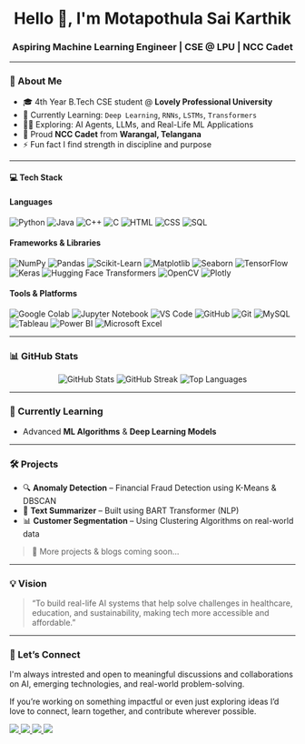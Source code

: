 <h1 align="center">Hello 👋, I'm Motapothula Sai Karthik</h1>
<h3 align="center">Aspiring Machine Learning Engineer | CSE @ LPU | NCC Cadet </h3>


---

### 🚀 About Me

- 🎓 4th Year B.Tech CSE student @ **Lovely Professional University**
- 🌱 Currently Learning: `Deep Learning`, `RNNs`, `LSTMs`, `Transformers`
- 🧑‍🔬 Exploring: AI Agents, LLMs, and Real-Life ML Applications
- 🫡 Proud **NCC Cadet** from **Warangal, Telangana**
- ⚡ Fun fact I find strength in discipline and purpose

---

####  💻 Tech Stack

#### Languages
![Python](https://img.shields.io/badge/-Python-3776AB?style=for-the-badge&logo=python&logoColor=white)
![Java](https://img.shields.io/badge/-Java-007396?style=for-the-badge&logo=java&logoColor=white)
![C++](https://img.shields.io/badge/-C++-00599C?style=for-the-badge&logo=c%2B%2B&logoColor=white)
![C](https://img.shields.io/badge/-C-00599C?style=for-the-badge&logo=c&logoColor=white)
![HTML](https://img.shields.io/badge/-HTML5-E34F26?style=for-the-badge&logo=html5&logoColor=white)
![CSS](https://img.shields.io/badge/-CSS3-1572B6?style=for-the-badge&logo=css3&logoColor=white)
![SQL](https://img.shields.io/badge/-SQL-003B57?style=for-the-badge&logo=mysql&logoColor=white)

#### Frameworks & Libraries
![NumPy](https://img.shields.io/badge/-NumPy-013243?style=for-the-badge&logo=numpy&logoColor=white)
![Pandas](https://img.shields.io/badge/-Pandas-150458?style=for-the-badge&logo=pandas)
![Scikit-Learn](https://img.shields.io/badge/-Scikit--Learn-F7931E?style=for-the-badge&logo=scikit-learn&logoColor=white)
![Matplotlib](https://img.shields.io/badge/-Matplotlib-11557c?style=for-the-badge&logo=matplotlib&logoColor=white)
![Seaborn](https://img.shields.io/badge/-Seaborn-1d2951?style=for-the-badge&logo=seaborn&logoColor=white)
![TensorFlow](https://img.shields.io/badge/-TensorFlow-FF6F00?style=for-the-badge&logo=tensorflow&logoColor=white)
![Keras](https://img.shields.io/badge/-Keras-D00000?style=for-the-badge&logo=keras&logoColor=white)
![Hugging Face Transformers](https://img.shields.io/badge/-Transformers-ffcc00?style=for-the-badge&logo=huggingface&logoColor=black)
![OpenCV](https://img.shields.io/badge/-OpenCV-5C3EE8?style=for-the-badge&logo=opencv&logoColor=white)
![Plotly](https://img.shields.io/badge/-Plotly-3f4f75?style=for-the-badge&logo=plotly&logoColor=white)

#### Tools & Platforms
![Google Colab](https://img.shields.io/badge/-Google%20Colab-F9AB00?style=for-the-badge&logo=googlecolab&logoColor=white)
![Jupyter Notebook](https://img.shields.io/badge/-Jupyter-F37626?style=for-the-badge&logo=jupyter&logoColor=white)
![VS Code](https://img.shields.io/badge/-VS%20Code-007ACC?style=for-the-badge&logo=visual-studio-code&logoColor=white)
![GitHub](https://img.shields.io/badge/-GitHub-181717?style=for-the-badge&logo=github&logoColor=white)
![Git](https://img.shields.io/badge/-Git-F05032?style=for-the-badge&logo=git&logoColor=white)
![MySQL](https://img.shields.io/badge/-MySQL-4479A1?style=for-the-badge&logo=mysql&logoColor=white)
![Tableau](https://img.shields.io/badge/-Tableau-E97627?style=for-the-badge&logo=tableau&logoColor=white)
![Power BI](https://img.shields.io/badge/-Power%20BI-F2C811?style=for-the-badge&logo=powerbi&logoColor=black)
![Microsoft Excel](https://img.shields.io/badge/-Excel-217346?style=for-the-badge&logo=microsoft-excel&logoColor=white)

---

### 📊 GitHub Stats

<p align="center">
  <img src="https://github-readme-stats.vercel.app/api?username=saikarthik333&show_icons=true&theme=tokyonight" alt="GitHub Stats" />
  <img src="https://github-readme-streak-stats.herokuapp.com?user=saikarthik333&theme=tokyonight&hide_border=true" alt="GitHub Streak" />
  <img src="https://github-readme-stats.vercel.app/api/top-langs/?username=saikarthik333&layout=compact&theme=tokyonight" alt="Top Languages" />
</p>

---

### 🧠 Currently Learning

- Advanced **ML Algorithms** & **Deep Learning Models**
  
---

### 🛠️ Projects
  
- 🔍 **Anomaly Detection** – Financial Fraud Detection using K-Means & DBSCAN  
- 🧠 **Text Summarizer** – Built using BART Transformer (NLP)  
- 📊 **Customer Segmentation** – Using Clustering Algorithms on real-world data  

> 🔗 More projects & blogs coming soon...

---

### 💡 Vision

> “To build real-life AI systems that help solve challenges in healthcare, education, and sustainability, making tech more accessible and affordable.”

---

### 🤝 Let’s Connect

I'm always intrested and open to meaningful discussions and collaborations on AI, emerging technologies, and real-world problem-solving.

If you’re working on something impactful or even just exploring ideas I’d love to connect, learn together, and contribute wherever possible.

<p align="left">
  <a href="mailto:saikarthikmotapothula333@gmail.com">
    <img src="https://img.shields.io/badge/-saikarthikmot@gmail.com-c14438?style=for-the-badge&logo=Gmail&logoColor=white" />
  </a>
  <a href="https://www.linkedin.com/in/saikarthik333/" target="_blank">
    <img src="https://img.shields.io/badge/-LinkedIn-blue?style=for-the-badge&logo=Linkedin&logoColor=white" />
  </a>
  <a href="https://github.com/saikarthik333">
    <img src="https://img.shields.io/badge/-GitHub-black?style=for-the-badge&logo=github&logoColor=white" />
  </a>
  <a href="https://instagram.com/saikarthikmotapothula" target="_blank">
  <img src="https://img.shields.io/badge/-Instagram-E4405F?style=for-the-badge&logo=instagram&logoColor=white" />
</a>

</p>


